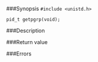 ###Synopsis
`#include <unistd.h>`

`pid_t getpgrp(void);`

###Description

###Return value

###Errors